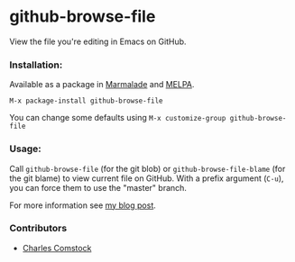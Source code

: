 github-browse-file
==================

View the file you're editing in Emacs on GitHub.

### Installation:

Available as a package in [Marmalade](http://marmalade-repo.org/) and [MELPA](http://melpa.milkbox.net/).

`M-x package-install github-browse-file`

You can change some defaults using `M-x customize-group github-browse-file`

### Usage:
Call `github-browse-file` (for the git blob) or `github-browse-file-blame`
(for the git blame) to view current file on GitHub. With a prefix argument
(`C-u`), you can force them to use the "master" branch.

For more information see [my blog post](http://ozansener.com/blog/view-the-file-youre-editing-in-emacs-on-github/).

### Contributors
* [Charles Comstock](https://github.com/dgtized)
